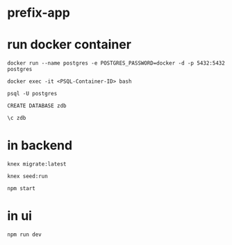 # prefix-app

# run docker container
    docker run --name postgres -e POSTGRES_PASSWORD=docker -d -p 5432:5432 postgres

    docker exec -it <PSQL-Container-ID> bash

    psql -U postgres

    CREATE DATABASE zdb

    \c zdb


# in backend
    knex migrate:latest

    knex seed:run

    npm start

# in ui
    npm run dev